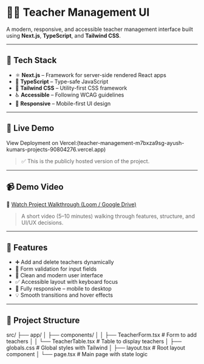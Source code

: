# 👩‍🏫 Teacher Management UI

A modern, responsive, and accessible teacher management interface built using **Next.js**, **TypeScript**, and **Tailwind CSS**.  

---

## 🔧 Tech Stack

- ⚛️ **Next.js** – Framework for server-side rendered React apps
- 🧠 **TypeScript** – Type-safe JavaScript
- 🎨 **Tailwind CSS** – Utility-first CSS framework
- ♿ **Accessible** – Following WCAG guidelines
- 📱 **Responsive** – Mobile-first UI design

---

## 🚀 Live Demo

View Deployment on Vercel:(teacher-management-m7bxza9sg-ayush-kumars-projects-90804276.vercel.app)

> ✅ This is the publicly hosted version of the project.

---

## 📹 Demo Video

🎥 [Watch Project Walkthrough (Loom / Google Drive)](https://www.loom.com/share/ac59b6b9d41043a9930671b3a1d35601?sid=d3e99e0f-ef13-42ba-9f51-83d4708606c2)

> A short video (5–10 minutes) walking through features, structure, and UI/UX decisions.

---

## 🧩 Features

- ➕ Add and delete teachers dynamically
- 📝 Form validation for input fields
- 🎯 Clean and modern user interface
- ✅ Accessible layout with keyboard focus
- 📱 Fully responsive – mobile to desktop
- 💡 Smooth transitions and hover effects

---

## 📁 Project Structure

src/
├── app/
│ ├── components/
│ │ ├── TeacherForm.tsx # Form to add teachers
│ │ └── TeacherTable.tsx # Table to display teachers
│ ├── globals.css # Global styles with Tailwind
│ ├── layout.tsx # Root layout component
│ └── page.tsx # Main page with state logic


